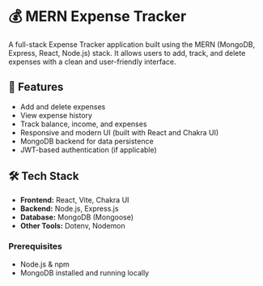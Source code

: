 # 💰 MERN Expense Tracker

A full-stack Expense Tracker application built using the MERN (MongoDB, Express, React, Node.js) stack. It allows users to add, track, and delete expenses with a clean and user-friendly interface.

## 🚀 Features

- Add and delete expenses
- View expense history
- Track balance, income, and expenses
- Responsive and modern UI (built with React and Chakra UI)
- MongoDB backend for data persistence
- JWT-based authentication (if applicable)

## 🛠️ Tech Stack

- **Frontend:** React, Vite, Chakra UI
- **Backend:** Node.js, Express.js
- **Database:** MongoDB (Mongoose)
- **Other Tools:** Dotenv, Nodemon

### Prerequisites

- Node.js & npm
- MongoDB installed and running locally
